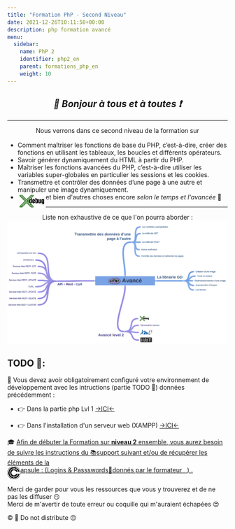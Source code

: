 ```yaml
---
title: "Formation PhP - Second Niveau"
date: 2021-12-26T10:11:58+00:00
description: php formation avancé  
menu:
  sidebar:
    name: PhP 2
    identifier: php2_en
    parent: formations_php_en
    weight: 10
---
```


## _<center>:loudspeaker: Bonjour à tous et à toutes :heavy_exclamation_mark:</center>_

---

<div class="d-sm-block alert alert-info " > 
<center>
<i class="fas fa-info-circle " style="color: blue;"></i> Nous verrons dans ce second niveau de la formation sur <i class="fab fa-php fa-2x" style="color:blue; vertical-align:middle;"></i></center>
<span class="text-left">

- Comment maîtriser les fonctions de base du PHP, c’est-à-dire, créer des fonctions en utilisant les tableaux, les boucles et différents opérateurs.
- Savoir générer dynamiquement du HTML à partir du PHP.
- Maîtriser les fonctions avancées du PHP, c’est-à-dire utiliser les variables super-globales en particulier les sessions et les cookies.
- Transmettre et contrôler des données d’une page à une autre et manipuler une image dynamiquement.
- <img style="float : left;margin:3px" src="/files/images/Xdebug_30.png">et bien d'autres choses encore *selon le temps et l'avancée* :pancakes:
<hr>
</span><center>Liste non exhaustive de ce que l'on pourra aborder :</center>
  <div  class="row justify-content-center">
  <img src="avance.png" >
   </div>

</div>

## <i class="fas fa-clipboard-list "></i> TODO :roller_coaster::
:speech_balloon: Vous devez avoir obligatoirement configuré votre environnement de développement avec les intructions (partie TODO :roller_coaster:) données précédemment <i class="fas fa-clipboard-list "></i> :  

- :point_right: Dans la partie php Lvl 1 [->ICI<-](../lvl1/)

- :point_right: Dans l'installation d'un serveur web (XAMPP) [->ICI<-](../../../divers/installation_xampp)

<div class="d-sm-block  alert alert-success  text-left" role="alert">

:mortar_board: [Afin de débuter la Formation sur **<i class="fab fa-php fa-2x" style="color:blue; vertical-align:middle;"></i> niveau 2** ensemble, vous aurez besoin de suivre les instructions du :books:support suivant et/ou de récupérer les éléments de la <span style='display:FLEX;margin:0'> <img style="vertical-align: bottom;" src="/images/icones/w30/capsule_30.png" alt="C">apsule : (Logins & Passswords :closed_lock_with_key: donnés par le formateur &nbsp; <i class="fas fa-chalkboard-teacher"></i> &nbsp;)&nbsp; <i class="fas fa-external-link-alt"></i>.</span>](http://franpan.free.fr/formation/_php402 "lien vers le site contenant les fichiers de la formation")

</div>

Merci de garder pour vous les ressources que vous y trouverez et de ne pas les diffuser :smirk:  
Merci de m'avertir de toute erreur ou coquille qui m'auraient échapées :heart_eyes:

:copyright: :no_entry_sign: Do not distribute :relieved:
